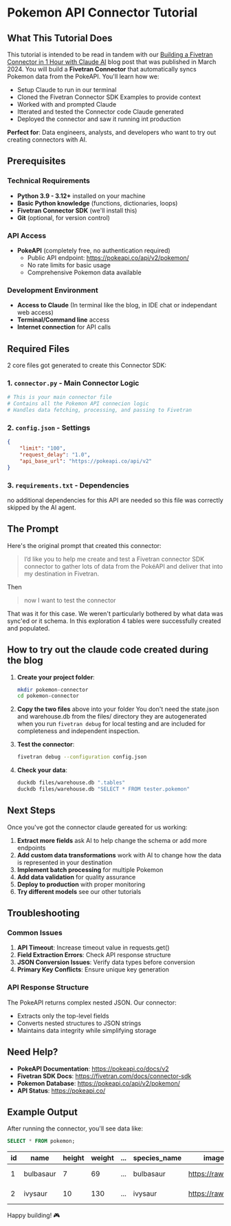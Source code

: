 # Pokemon API Connector Tutorial

## What This Tutorial Does

This tutorial is intended to be read in tandem with our [Building a Fivetran Connector in 1 Hour with Claude AI](https://www.fivetran.com/blog/building-a-fivetran-connector-in-1-hour-with-anthropics-claude-ai) blog post that was published in March 2024. You will build a **Fivetran Connector** that automatically syncs Pokemon data from the PokeAPI. You'll learn how we:

- Setup Claude to run in our terminal
- Cloned the Fivetran Connector SDK Examples to provide context
- Worked with and prompted Claude
- Itterated and tested the Connector code Claude generated
- Deployed the connector and saw it running int production

**Perfect for**: Data engineers, analysts, and developers who want to try out creating connectors with AI.

## Prerequisites

### Technical Requirements
- **Python 3.9 - 3.12+** installed on your machine
- **Basic Python knowledge** (functions, dictionaries, loops)
- **Fivetran Connector SDK** (we'll install this)
- **Git** (optional, for version control)

### API Access
- **PokeAPI** (completely free, no authentication required)
  - Public API endpoint: https://pokeapi.co/api/v2/pokemon/
  - No rate limits for basic usage
  - Comprehensive Pokemon data available

### Development Environment
- **Access to Claude** (In terminal like the blog, in IDE chat or independant web access)
- **Terminal/Command line** access
- **Internet connection** for API calls

## Required Files

2 core files got generated to create this Connector SDK:

### 1. `connector.py` - Main Connector Logic
```python
# This is your main connector file
# Contains all the Pokemon API connecion logic
# Handles data fetching, processing, and passing to Fivetran
```

### 2. `config.json` - Settings
```json
{
    "limit": "100",
    "request_delay": "1.0",
    "api_base_url": "https://pokeapi.co/api/v2"
}
```

### 3. `requirements.txt` - Dependencies
no additional dependencies for this API are needed so this file was correctly skipped by the AI agent.

## The Prompt

Here's the original prompt that created this connector:

> I’d like you to help me create and test a Fivetran connector SDK connector to gather lots of data from the PokéAPI and deliver that into my destination in Fivetran.

Then
> now I want to test the connector

That was it for this case. We weren't particularly bothered by what data was sync'ed or it schema. In this exploration 4 tables were successfully created and populated.

## How to try out the claude code created during the blog

1. **Create your project folder**:
   ```bash
   mkdir pokemon-connector
   cd pokemon-connector
   ```

2. **Copy the two files** above into your folder
   You don't need the state.json and warehouse.db from the files/ directory they are autogenerated when you run `fivetran debug` for local testing and are included for completeness and independent inspection. 

3. **Test the connector**:
   ```bash
   fivetran debug --configuration config.json
   ```

6. **Check your data**:
   ```bash
   duckdb files/warehouse.db ".tables"
   duckdb files/warehouse.db "SELECT * FROM tester.pokemon"
   ```

## Next Steps

Once you've got the connector claude gereated for us working:

1. **Extract more fields** ask AI to help change the schema or add more endpoints
2. **Add custom data transformations** work with AI to change how the data is represented in your destination
3. **Implement batch processing** for multiple Pokemon
4. **Add data validation** for quality assurance
5. **Deploy to production** with proper monitoring
6. **Try different models** see our other tutorials

## Troubleshooting

### Common Issues

1. **API Timeout**: Increase timeout value in requests.get()
2. **Field Extraction Errors**: Check API response structure
3. **JSON Conversion Issues**: Verify data types before conversion
4. **Primary Key Conflicts**: Ensure unique key generation

### API Response Structure

The PokeAPI returns complex nested JSON. Our connector:
- Extracts only the top-level fields
- Converts nested structures to JSON strings
- Maintains data integrity while simplifying storage

## Need Help?

- **PokeAPI Documentation**: https://pokeapi.co/docs/v2
- **Fivetran SDK Docs**: https://fivetran.com/docs/connector-sdk
- **Pokemon Database**: https://pokeapi.co/api/v2/pokemon/
- **API Status**: https://pokeapi.co/

## Example Output

After running the connector, you'll see data like:
```sql
SELECT * FROM pokemon;
```

| id | name | height | weight | ... | species_name | image_url | _fivetran_synced | _fivetran_deleted |
|---|----|------|----------|-----|--------|-----------|-------|--------------|
| 1 | bulbasaur | 7 | 69 | ... | bulbasaur | https://raw.github... | 2025-07-09 15:43:3... | false |
| 2 | ivysaur | 10 | 130 | ... | ivysaur | https://raw.github... | 2025-07-09 15:43:3... | false |

Happy building! 🎮 
